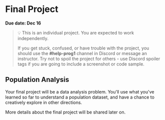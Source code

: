 # Final Project

**Due date: Dec 16**

> 💡 This is an individual project. You are expected to work independently.
>
> If you get stuck, confused, or have trouble with the project, you should use the **#help-prog1** channel in Discord or message an instructor. Try not to spoil the project for others - use Discord spoiler tags if you are going to include a screenshot or code sample.

## Population Analysis

Your final project will be a data analysis problem. You'll use what you've
learned so far to understand a population dataset, and have a chance to
creatively explore in other directions.

More details about the final project will be shared later on.

<!--

This is a chance to be creative with the new skills you've learned.

In this project, you will be guided through an initial analysis of population
data using all the concepts you've learned in the course. Once you've completed
the initial analysis, you can choose what other analysis or features you'd like
to add to the project.

[![population-analysis](https://img.shields.io/static/v1?label=Open%20Project&message=population%20analysis&color=blue)](https://classroom.github.com/a/IgR9720c)

Remember...

- **Read** the instructions
- **Plan** before you code
- **Debug** if you aren't getting the desired output
- **Attend** office hours if you need additional support
- **Ask** for help in Discord

## Presentations

In the last week, you'll schedule a time to present your work. You'll show the
output of your application, and answer some questions about how the code works.

It will be a fun time to see what your classmates have come up with, as well as
a chance to show off what you've made.

## Evaluation

Here's what we'll be looking for when evaluating your project:

- Does the code run without errors?
- Does the solution solve the initial prompt?
- Does your extension from the initial analysis make use of the skills you've
  learned in the course?
- Do your analysis, code, and presentation demonstrate creativity, understanding, and clear
  communication?

-->
